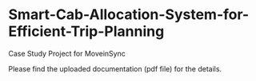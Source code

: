 # Smart-Cab-Allocation-System-for-Efficient-Trip-Planning
Case Study Project for MoveinSync

Please find the uploaded documentation (pdf file) for the details.
